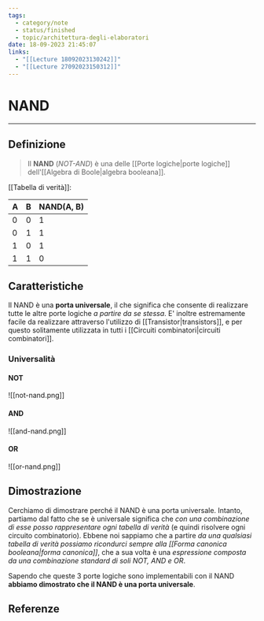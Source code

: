 ```yaml
---
tags:
  - category/note
  - status/finished
  - topic/architettura-degli-elaboratori
date: 18-09-2023 21:45:07
links:
  - "[[Lecture 18092023130242]]"
  - "[[Lecture 27092023150312]]"
---
```

# NAND
---
## Definizione
> Il **NAND** (_NOT-AND_) è una delle [[Porte logiche|porte logiche]] dell'[[Algebra di Boole|algebra booleana]].

[[Tabella di verità]]:

| A   | B   | NAND(A, B) |
| --- | --- | ---------- |
| 0   | 0   | 1          |
| 0   | 1   | 1          |
| 1   | 0   | 1          |
| 1   | 1   | 0          |

## Caratteristiche
Il NAND è una **porta universale**, il che significa che consente di realizzare tutte le altre porte logiche _a partire da se stessa_. E' inoltre estremamente facile da realizzare attraverso l'utilizzo di [[Transistor|transistors]], e per questo solitamente utilizzata in tutti i [[Circuiti combinatori|circuiti combinatori]].

### Universalità
#### NOT
![[not-nand.png]]

#### AND
![[and-nand.png]]

#### OR
![[or-nand.png]]

## Dimostrazione
Cerchiamo di dimostrare perché il NAND è una porta universale. Intanto, partiamo dal fatto che se è universale significa che _con una combinazione di esse posso rappresentare ogni tabella di verità_ (e quindi risolvere ogni circuito combinatorio). Ebbene noi sappiamo che a partire _da una qualsiasi tabella di verità possiamo ricondurci sempre alla [[Forma canonica booleana|forma canonica]]_, che a sua volta è una _espressione composta da una combinazione standard di soli NOT, AND e OR_.

Sapendo che queste 3 porte logiche sono implementabili con il NAND **abbiamo dimostrato che il NAND è una porta universale**.

## Referenze